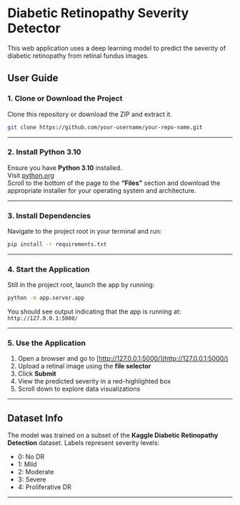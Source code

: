 # Diabetic Retinopathy Severity Detector

This web application uses a deep learning model to predict the severity of diabetic retinopathy from retinal fundus images.


## User Guide

### 1. Clone or Download the Project
Clone this repository or download the ZIP and extract it.

```bash
git clone https://github.com/your-username/your-repo-name.git
```

---

### 2. Install Python 3.10
Ensure you have **Python 3.10** installed.  
Visit [python.org](https://www.python.org/downloads/release/python-3100/)  
Scroll to the bottom of the page to the **“Files”** section and download the appropriate installer for your operating system and architecture.

---

### 3. Install Dependencies
Navigate to the project root in your terminal and run:

```bash
pip install -r requirements.txt
```

---

### 4. Start the Application
Still in the project root, launch the app by running:

```bash
python -m app.server.app
```

You should see output indicating that the app is running at:  
`http://127.0.0.1:5000/`

---

### 5. Use the Application
1. Open a browser and go to [http://127.0.0.1:5000/](http://127.0.0.1:5000/)
2. Upload a retinal image using the **file selector**
3. Click **Submit**
4. View the predicted severity in a red-highlighted box
5. Scroll down to explore data visualizations

---


## Dataset Info

The model was trained on a subset of the **Kaggle Diabetic Retinopathy Detection** dataset. Labels represent severity levels:

- 0: No DR
- 1: Mild
- 2: Moderate
- 3: Severe
- 4: Proliferative DR

---


